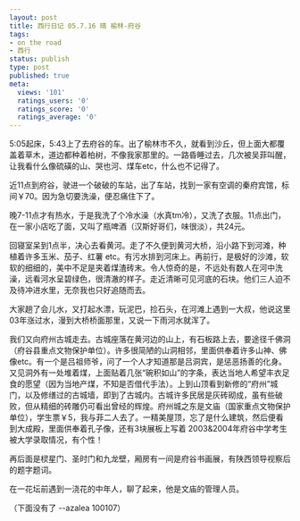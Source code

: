 ```yaml
---
layout: post
title: 西行日记 05.7.16 晴 榆林-府谷
tags:
- on the road
- 西行
status: publish
type: post
published: true
meta:
  views: '101'
  ratings_users: '0'
  ratings_score: '0'
  ratings_average: '0'
---
```

5:05起床，5:43上了去府谷的车。出了榆林市不久，就看到沙丘，但上面大都覆盖着草木，道边都种着柏树，不像我家那里的。一路昏睡过去，几次被吴菲叫醒，让我看什么像硫磺的山、哭也河、煤车etc，什么也不记得了。

近11点到府谷，驶进一个破破的车站，出了车站，找到一家有空调的秦府宾馆，标间￥70。因为急切要洗澡，便忍痛住下了。

晚7-11点才有热水，于是我洗了个冷水澡（水真tm冷），又洗了衣服。11点出门，在一家小店吃了面，又叫了瓶啤酒（汉斯好哥们，味很淡），共24元。

回寝室呆到1点半，决心去看黄河。走了不久便到黄河大桥，沿小路下到河滩，种植着许多玉米、茄子、红薯 etc。有污水排到河床上。再前行，是极好的沙滩，软软的细细的，美中不足是夹着煤渣砖末。令人惊奇的是，不远处有数人在河中洗澡，远看河水呈碧绿色，很清澈的样子。走近清晰可见河底的石块。他们三人迫不及待冲进水里，无奈我也只好追随而去。

大家趟了会儿水，又打起水漂，玩泥巴，捡石头，在河滩上遇到一大叔，他说这里03年涨过水，漫到大桥桥面那里，又说一下雨河水就浑了。

我们又向府州古城走去。古城座落在黄河边的山上，有石板路上去，要途径千佛洞（府谷县重点文物保护单位）。许多很简陋的山洞相邻，里面供奉着许多山神、佛像etc。有一个是吕祖师爷，问了一个人才知道那是吕洞宾，是惩恶扬善的化身。又见洞外有一处堆着煤，上面贴着几张“碗积如山”的字条，表达当地人希望丰衣足食的愿望（因为当地产煤，不知是否借代手法）。上到山顶看到新修的“府州”城门，以及修缮过的古城墙，即到了古城内。古城许多民居是灰砖砌成，虽有些破败，但从精细的砖雕仍可看出曾经的辉煌。府州城之东是文庙（国家重点文物保护单位），学生票￥5，我与菲二人去了。一精美屋顶，忘了是什么建筑，然后便看到大成殿，里面供奉着孔子像，还有3块展板上写着 2003&amp;2004年府谷中学考生被大学录取情况，有个性！

再后面是棂星门、圣时门和九龙壁，厢房有一间是府谷书画展，有陕西领导视察后的题字题词。

在一花坛前遇到一浇花的中年人，聊了起来，他是文庙的管理人员。

（下面没有了 --azalea 100107）

